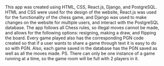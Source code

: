 This app was created using HTML, CSS, React.js, Django, and PostgreSQL. HTML and CSS were used for the design of the website, React.js was used for the functionality of the chess game, and Django was used to make changes on the website for multiple users, and interact with the PostgreSQL database. The app follows all Chess rules, so illegal moves cannot be made, and allows for the following options: resigning, making a draw, and flipping the board. Every game played also has the corresponding PGN code created so that if a user wants to share a game through text it is easy to do so with PGN. Also, each game saved in the database has the PGN saved as well as all the moves made. PS. There can only be one instance of a game running at a time, so the game room will be full with 2 players in it.
